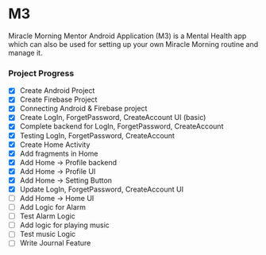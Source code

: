 # M3
Miracle Morning Mentor Android Application (M3) is a Mental Health app which can also be used for setting up your own Miracle Morning routine and manage it.

### Project Progress

- [x] Create Android Project
- [x] Create Firebase Project
- [x] Connecting Android & Firebase project
- [x] Create LogIn, ForgetPassword, CreateAccount UI (basic)
- [x] Complete backend for LogIn, ForgetPassword, CreateAccount
- [x] Testing LogIn, ForgetPassword, CreateAccount
- [x] Create Home Activity
- [x] Add fragments in Home
- [x] Add Home -> Profile backend
- [x] Add Home -> Profile UI
- [x] Add Home -> Setting Button
- [x] Update LogIn, ForgetPassword, CreateAccount UI
- [ ] Add Home -> Home UI
- [ ] Add Logic for Alarm
- [ ] Test Alarm Logic
- [ ] Add logic for playing music
- [ ] Test music Logic
- [ ] Write Journal Feature
